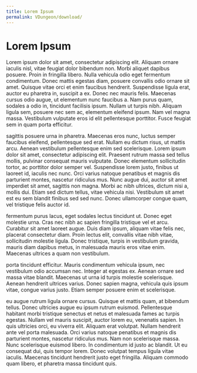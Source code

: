```yaml
---
title: Lorem Ipsum
permalink: VDungeon/download/
---
```


# Lorem Ipsum

Lorem ipsum dolor sit amet, consectetur adipiscing elit. Aliquam ornare iaculis nisl, vitae feugiat dolor bibendum non. Morbi aliquet dapibus posuere. Proin in fringilla libero. Nulla vehicula odio eget fermentum condimentum. Donec mattis egestas diam, posuere convallis odio ornare sit amet. Quisque vitae orci et enim faucibus hendrerit. Suspendisse ligula erat, auctor eu pharetra in, suscipit a ex. Donec nec mauris felis. Maecenas cursus odio augue, ut elementum nunc faucibus a. Nam purus quam, sodales a odio in, tincidunt facilisis ipsum. Nullam ut turpis nibh. Aliquam ligula sem, posuere nec sem ac, elementum eleifend ipsum. Nam vel magna massa. Vestibulum vulputate eros id elit pellentesque porttitor. Fusce feugiat sem in quam porta efficitur. 
 
 sagittis posuere urna in pharetra. Maecenas eros nunc, luctus semper faucibus eleifend, pellentesque sed erat. Nullam eu dictum risus, ut mattis arcu. Aenean vestibulum pellentesque enim sed scelerisque. Lorem ipsum dolor sit amet, consectetur adipiscing elit. Praesent rutrum massa sed tellus mollis, pulvinar consequat mauris vulputate. Donec elementum sollicitudin tortor, ac porttitor dolor semper vel. Suspendisse lorem justo, finibus ut laoreet id, iaculis nec nunc. Orci varius natoque penatibus et magnis dis parturient montes, nascetur ridiculus mus. Nunc augue dui, auctor sit amet imperdiet sit amet, sagittis non magna. Morbi ac nibh ultrices, dictum nisi a, mollis dui. Etiam sed dictum tellus, vitae vehicula nisi. Vestibulum sit amet est eu sem blandit finibus sed sed nunc. Donec ullamcorper congue quam, vel tristique felis auctor id. 
 
 fermentum purus lacus, eget sodales lectus tincidunt ut. Donec eget molestie urna. Cras nec nibh ac sapien fringilla tristique vel et arcu. Curabitur sit amet laoreet augue. Duis diam ipsum, aliquam vitae felis nec, placerat consectetur diam. Proin lectus elit, convallis vitae nibh vitae, sollicitudin molestie ligula. Donec tristique, turpis in vestibulum gravida, mauris diam dapibus metus, in malesuada mauris eros vitae enim. Maecenas ultrices a quam non vestibulum. 
 
 porta tincidunt efficitur. Mauris condimentum vehicula ipsum, nec vestibulum odio accumsan nec. Integer at egestas ex. Aenean ornare sed massa vitae blandit. Maecenas ut urna id turpis molestie scelerisque. Aenean hendrerit ultrices varius. Donec sapien magna, vehicula quis ipsum vitae, congue varius justo. Etiam semper posuere enim et scelerisque. 
 
 eu augue rutrum ligula ornare cursus. Quisque et mattis quam, at bibendum tellus. Donec ultricies augue eu ipsum rutrum euismod. Pellentesque habitant morbi tristique senectus et netus et malesuada fames ac turpis egestas. Nullam vel mauris suscipit, auctor lorem eu, venenatis sapien. In quis ultricies orci, eu viverra elit. Aliquam erat volutpat. Nullam hendrerit ante vel porta malesuada. Orci varius natoque penatibus et magnis dis parturient montes, nascetur ridiculus mus. Nam non scelerisque massa. Nunc scelerisque euismod libero. In condimentum id justo ac blandit. Ut eu consequat dui, quis tempor lorem. Donec volutpat tempus ligula vitae iaculis. Maecenas tincidunt hendrerit justo eget fringilla. Aliquam commodo quam libero, et pharetra massa tincidunt quis. 
